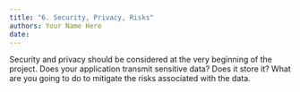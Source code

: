 ```yaml
---
title: "6. Security, Privacy, Risks"
authors: Your Name Here
date: 
---
```


Security and privacy should be considered at the very beginning of the project.  Does your application transmit sensitive data?  Does it store it?  What are you going to do to mitigate the risks associated with the data.